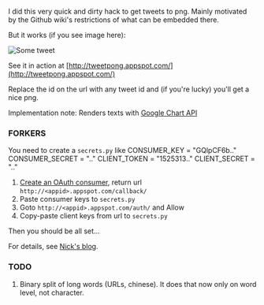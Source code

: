 I did this very quick and dirty hack to get tweets to png. Mainly motivated
by the Github wiki's restrictions of what can be embedded there.

But it works (if you see image here):

![Some tweet](http://tweetpong.appspot.com/23019320509-500.png)

See it in action at [http://tweetpong.appspot.com/](http://tweetpong.appspot.com/)

Replace the id on the url with any tweet id and (if you're lucky) you'll get
a nice png.

Implementation note: Renders texts with [Google Chart API](http://code.google.com/apis/chart/docs/gallery/dynamic_icons.html#outlined_text)

### FORKERS

You need to create a `secrets.py` like
    CONSUMER_KEY = "GQlpCF6b.."
    CONSUMER_SECRET = ".."
    CLIENT_TOKEN = "1525313.."
    CLIENT_SECRET = ".."

1. [Create an OAuth consumer](http://twitter.com/oauth_clients), return url `http://<appid>.appspot.com/callback/`
1. Paste consumer keys to `secrets.py`
1. Goto `http://<appid>.appspot.com/auth/` and Allow
1. Copy-paste client keys from url to `secrets.py`

Then you should be all set...

For details, see [Nick's blog](http://blog.notdot.net/2010/02/Writing-a-twitter-service-on-App-Engine).

### TODO

1. Binary split of long words (URLs, chinese). It does that now only on word level, not character.
